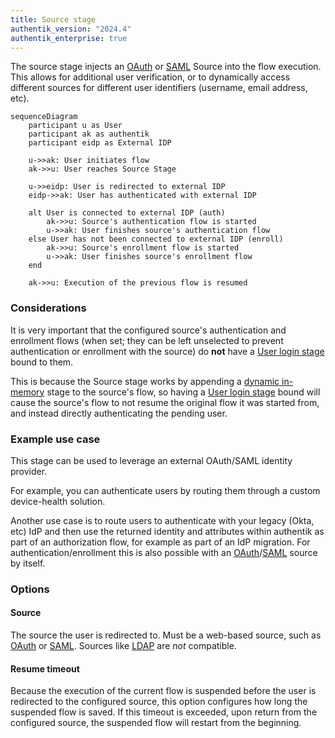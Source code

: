 ```yaml
---
title: Source stage
authentik_version: "2024.4"
authentik_enterprise: true
---
```


The source stage injects an [OAuth](../../../../users-sources/sources/protocols/oauth/index.mdx) or [SAML](../../../../users-sources/sources/protocols/saml/index.md) Source into the flow execution. This allows for additional user verification, or to dynamically access different sources for different user identifiers (username, email address, etc).

```mermaid
sequenceDiagram
    participant u as User
    participant ak as authentik
    participant eidp as External IDP

    u->>ak: User initiates flow
    ak->>u: User reaches Source Stage

    u->>eidp: User is redirected to external IDP
    eidp->>ak: User has authenticated with external IDP

    alt User is connected to external IDP (auth)
        ak->>u: Source's authentication flow is started
        u->>ak: User finishes source's authentication flow
    else User has not been connected to external IDP (enroll)
        ak->>u: Source's enrollment flow is started
        u->>ak: User finishes source's enrollment flow
    end

    ak->>u: Execution of the previous flow is resumed
```

### Considerations

It is very important that the configured source's authentication and enrollment flows (when set; they can be left unselected to prevent authentication or enrollment with the source) do **not** have a [User login stage](../user_login/index.md) bound to them.

This is because the Source stage works by appending a [dynamic in-memory](../../../../core/terminology.md#dynamic-in-memory-stage) stage to the source's flow, so having a [User login stage](../user_login/index.md) bound will cause the source's flow to not resume the original flow it was started from, and instead directly authenticating the pending user.

### Example use case

This stage can be used to leverage an external OAuth/SAML identity provider.

For example, you can authenticate users by routing them through a custom device-health solution.

Another use case is to route users to authenticate with your legacy (Okta, etc) IdP and then use the returned identity and attributes within authentik as part of an authorization flow, for example as part of an IdP migration. For authentication/enrollment this is also possible with an [OAuth](../../../../users-sources/sources/protocols/oauth/index.mdx)/[SAML](../../../../users-sources/sources/protocols/saml/index.md) source by itself.

### Options

#### Source

The source the user is redirected to. Must be a web-based source, such as [OAuth](../../../../users-sources/sources/protocols/oauth/index.mdx) or [SAML](../../../../users-sources/sources/protocols/saml/index.md). Sources like [LDAP](../../../../users-sources/sources/protocols/ldap/index.md) are _not_ compatible.

#### Resume timeout

Because the execution of the current flow is suspended before the user is redirected to the configured source, this option configures how long the suspended flow is saved. If this timeout is exceeded, upon return from the configured source, the suspended flow will restart from the beginning.
